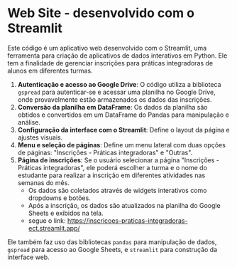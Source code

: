 # Web Site - desenvolvido com o Streamlit

Este código é um aplicativo web desenvolvido com o Streamlit, uma ferramenta para criação de aplicativos de dados interativos em Python. Ele tem a finalidade de gerenciar inscrições para práticas integradoras de alunos em diferentes turmas.

1. **Autenticação e acesso ao Google Drive**: O código utiliza a biblioteca `gspread` para autenticar-se e acessar uma planilha no Google Drive, onde provavelmente estão armazenados os dados das inscrições.
2. **Conversão da planilha em DataFrame**: Os dados da planilha são obtidos e convertidos em um DataFrame do Pandas para manipulação e análise.
3. **Configuração da interface com o Streamlit**: Define o layout da página e ajustes visuais.
4. **Menu e seleção de páginas**: Define um menu lateral com duas opções de páginas: "Inscrições - Práticas integradoras" e "Outras".
5. **Página de inscrições**: Se o usuário selecionar a página "Inscrições - Práticas integradoras", ele poderá escolher a turma e o nome do estudante para realizar a inscrição em diferentes atividades nas semanas do mês.
   - Os dados são coletados através de widgets interativos como dropdowns e botões.
   - Após a inscrição, os dados são atualizados na planilha do Google Sheets e exibidos na tela.
   - segue o link: https://inscricoes-praticas-integradoras-ect.streamlit.app/

Ele também faz uso das bibliotecas `pandas` para manipulação de dados, `gspread` para acesso ao Google Sheets, e `streamlit` para construção da interface web.
